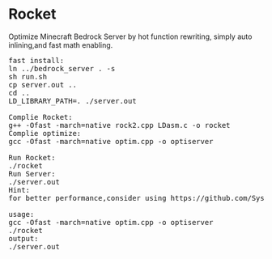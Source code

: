 # Rocket
Optimize Minecraft Bedrock Server by hot function rewriting, simply auto inlining,and fast math enabling.
<pre>
fast install:
ln ../bedrock_server . -s
sh run.sh
cp server.out ..
cd ..
LD_LIBRARY_PATH=. ./server.out

Complie Rocket:
g++ -Ofast -march=native rock2.cpp LDasm.c -o rocket
Complie optimize:
gcc -Ofast -march=native optim.cpp -o optiserver

Run Rocket:
./rocket
Run Server:
./server.out
Hint:
for better performance,consider using https://github.com/Sysca11/bdlauncher with "opti.so"

usage:
gcc -Ofast -march=native optim.cpp -o optiserver
./rocket
output:
./server.out

</pre>
